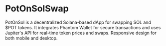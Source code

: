 # PotOnSolSwap
PotOnSol is a decentralized Solana-based dApp for swapping SOL and $POT tokens. It integrates Phantom Wallet for secure transactions and uses Jupiter's API for real-time token prices and swaps. Responsive design for both mobile and desktop.
